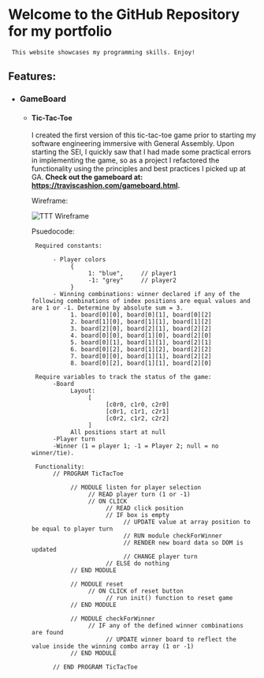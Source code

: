 # Welcome to the GitHub Repository for my portfolio

     This website showcases my programming skills. Enjoy! 

## Features: 

* ### GameBoard
    *  #### Tic-Tac-Toe
         I created the first version of this tic-tac-toe game prior to starting my software engineering immersive with General Assembly. Upon starting the SEI, I quickly saw that I had made some practical errors in implementing the game, so as a project I refactored the functionality using the principles and best practices I picked up at GA. **Check out the gameboard at: https://traviscashion.com/gameboard.html.**

         Wireframe:

         ![TTT Wireframe](https://imgur.com/9Bcijrx.png)

         Psuedocode:

         ```
          Required constants:
               
               - Player colors
                    {
                         1: "blue",     // player1
                         -1: "grey"     // player2
                    }
               - Winning combinations: winner declared if any of the following combinations of index positions are equal values and are 1 or -1. Determine by absolute sum = 3.
                    1. board[0][0], board[0][1], board[0][2]
                    2. board[1][0], board[1][1], board[1][2]
                    3. board[2][0], board[2][1], board[2][2]
                    4. board[0][0], board[1][0], board[2][0]
                    5. board[0][1], board[1][1], board[2][1]
                    6. board[0][2], board[1][2], board[2][2]
                    7. board[0][0], board[1][1], board[2][2]
                    8. board[0][2], board[1][1], board[2][0]

          Require variables to track the status of the game: 
               -Board 
                    Layout: 
                         [
                              [c0r0, c1r0, c2r0]
                              [c0r1, c1r1, c2r1]
                              [c0r2, c1r2, c2r2]
                         ]
                    All positions start at null
               -Player turn
               -Winner (1 = player 1; -1 = Player 2; null = no winner/tie).

          Functionality: 
               // PROGRAM TicTacToe

                    // MODULE listen for player selection
                         // READ player turn (1 or -1)
                         // ON CLICK 
                              // READ click position
                              // IF box is empty
                                   // UPDATE value at array position to be equal to player turn
                                   // RUN module checkForWinner
                                   // RENDER new board data so DOM is updated 
                                   // CHANGE player turn 
                              // ELSE do nothing
                    // END MODULE

                    // MODULE reset
                         // ON CLICK of reset button
                              // run init() function to reset game 
                    // END MODULE

                    // MODULE checkForWinner
                         // IF any of the defined winner combinations are found
                              // UPDATE winner board to reflect the value inside the winning combo array (1 or -1) 
                    // END MODULE

               // END PROGRAM TicTacToe

          
         ```

    <!-- *  #### Sudoku -->
    